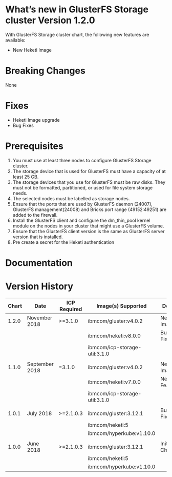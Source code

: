 # What’s new in GlusterFS Storage cluster Version 1.2.0

With GlusterFS Storage cluster chart, the following new
features are available:

* New Heketi Image

# Breaking Changes
None

# Fixes
* Heketi Image upgrade
* Bug Fixes

# Prerequisites
1. You must use at least three nodes to configure GlusterFS Storage cluster.
2. The storage device that is used for GlusterFS must have a capacity of at least 25 GB.
3. The storage devices that you use for GlusterFS must be raw disks. They must not be formatted, partitioned, or used for file system storage needs.
4. The selected nodes must be labelled as storage nodes.
5. Ensure that the ports that are used by GlusterFS daemon (24007), GlusterFS management(24008) and Bricks port range (49152:49251) are added to the firewall.
6. Install the GlusterFS client and configure the dm_thin_pool kernel module on the nodes in your cluster that might use a GlusterFS volume.
7. Ensure that the GlusterFS client version is the same as GlusterFS server version that is installed.
8. Pre create a secret for the Heketi authentication

# Documentation

# Version History

| Chart | Date           | ICP Required |        Image(s) Supported       | Details       |
| ----- | -------------- | ------------ | ------------------------------- | ------------- |
| 1.2.0 | November 2018  | >=3.1.0      | ibmcom/gluster:v4.0.2           | New Image     |
|       |                |              | ibmcom/heketi:v8.0.0            | Bug Fixes     |
|       |                |              | ibmcom/icp-storage-util:3.1.0   |               |
|       |                |              |                                 |               |
| 1.1.0 | September 2018 | =3.1.0       | ibmcom/gluster:v4.0.2           | New Images    |
|       |                |              | ibmcom/heketi:v7.0.0            | New Features  |
|       |                |              | ibmcom/icp-storage-util:3.1.0   |               |
|       |                |              |                                 |               |
| 1.0.1 | July 2018      | >=2.1.0.3    | ibmcom/gluster:3.12.1           | Bug Fixes     |
|       |                |              | ibmcom/heketi:5                 |               |
|       |                |              | ibmcom/hyperkube:v1.10.0        |               |
|       |                |              |                                 |               |
| 1.0.0 | June 2018      | >=2.1.0.3    | ibmcom/gluster:3.12.1           | Initial Chart |
|       |                |              | ibmcom/heketi:5                 |               |
|       |                |              | ibmcom/hyperkube:v1.10.0        |               |
